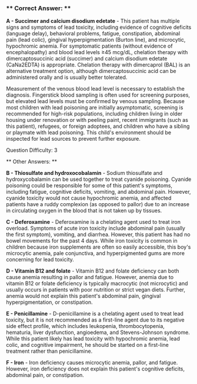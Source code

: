 ### ** Correct Answer: **

**A - Succimer and calcium disodium edetate** - This patient has multiple signs and symptoms of lead toxicity, including evidence of cognitive deficits (language delay), behavioral problems, fatigue, constipation, abdominal pain (lead colic), gingival hyperpigmentation (Burton line), and microcytic, hypochromic anemia. For symptomatic patients (without evidence of encephalopathy) and blood lead levels ≥45 mcg/dL, chelation therapy with dimercaptosuccinic acid (succimer) and calcium disodium edetate (CaNa2EDTA) is appropriate. Chelation therapy with dimercaprol (BAL) is an alternative treatment option, although dimercaptosuccinic acid can be administered orally and is usually better tolerated.

Measurement of the venous blood lead level is necessary to establish the diagnosis. Fingerstick blood sampling is often used for screening purposes, but elevated lead levels must be confirmed by venous sampling. Because most children with lead poisoning are initially asymptomatic, screening is recommended for high-risk populations, including children living in older housing under renovation or with peeling paint, recent immigrants (such as this patient), refugees, or foreign adoptees, and children who have a sibling or playmate with lead poisoning. This child's environment should be inspected for lead sources to prevent further exposure.

Question Difficulty: 3

** Other Answers: **

**B - Thiosulfate and hydroxocobalamin** - Sodium thiosulfate and hydroxycobalamin can be used together to treat cyanide poisoning. Cyanide poisoning could be responsible for some of this patient's symptoms, including fatigue, cognitive deficits, vomiting, and abdominal pain. However, cyanide toxicity would not cause hypochromic anemia, and affected patients have a ruddy complexion (as opposed to pallor) due to an increase in circulating oxygen in the blood that is not taken up by tissues.

**C - Deferoxamine** - Deferoxamine is a chelating agent used to treat iron overload. Symptoms of acute iron toxicity include abdominal pain (usually the first symptom), vomiting, and diarrhea. However, this patient has had no bowel movements for the past 4 days. While iron toxicity is common in children because iron supplements are often so easily accessible, this boy's microcytic anemia, pale conjunctiva, and hyperpigmented gums are more concerning for lead toxicity.

**D - Vitamin B12 and folate** - Vitamin B12 and folate deficiency can both cause anemia resulting in pallor and fatigue. However, anemia due to vitamin B12 or folate deficiency is typically macrocytic (not microcytic) and usually occurs in patients with poor nutrition or strict vegan diets. Further, anemia would not explain this patient's abdominal pain, gingival hyperpigmentation, or constipation.

**E - Penicillamine** - D-penicillamine is a chelating agent used to treat lead toxicity, but it is not recommended as a first-line agent due to its negative side effect profile, which includes leukopenia, thrombocytopenia, hematuria, liver dysfunction, angioedema, and Stevens-Johnson syndrome. While this patient likely has lead toxicity with hypochromic anemia, lead colic, and cognitive impairment, he should be started on a first-line treatment rather than penicillamine.

**F - Iron** - Iron deficiency causes microcytic anemia, pallor, and fatigue. However, iron deficiency does not explain this patient's cognitive deficits, abdominal pain, or constipation.

